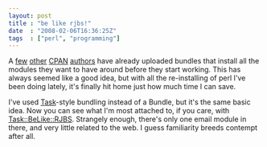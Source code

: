 ```yaml
---
layout: post
title : "be like rjbs!"
date  : "2008-02-06T16:36:25Z"
tags  : ["perl", "programming"]
---
```

A [few](http://search.cpan.org/dist/Bundle-COG/)
[other](http://search.cpan.org/dist/Bundle-Ovid/)
[CPAN](http://search.cpan.org/dist/Bundle-ABH/)
[authors](http://search.cpan.org/dist/Bundle-Theory/) have already uploaded
bundles that install all the modules they want to have around before they start
working.  This has always seemed like a good idea, but with all the
re-installing of perl I've been doing lately, it's finally hit home just how
much time I can save.

I've used [Task](http://search.cpan.org/dist/Task/)-style bundling instead of a
Bundle, but it's the same basic idea.  Now you can see what I'm most attached
to, if you care, with
[Task::BeLike::RJBS](http://search.cpan.org/dist/Task-BeLike-RJBS/).  Strangely
enough, there's only one email module in there, and very little related to the
web.  I guess familiarity breeds contempt after all.


